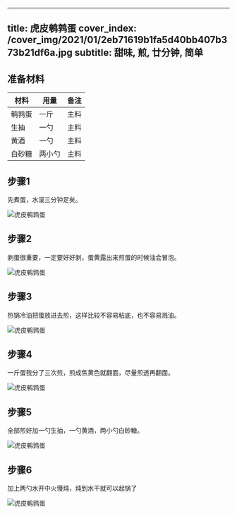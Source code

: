 
---
title: 虎皮鹌鹑蛋
cover_index: /cover_img/2021/01/2eb71619b1fa5d40bb407b373b21df6a.jpg
subtitle: 甜味, 煎, 廿分钟, 简单
---

## 准备材料

| 材料     | 用量 | 备注|
| ------- | ----- | --- |
| 鹌鹑蛋 | 一斤| 主料 |
| 生抽 | 一勺| 主料 |
| 黄酒 | 一勺| 主料 |
| 白砂糖 | 两小勺| 主料 |

## 步骤1

先煮蛋，水滚三分钟足矣。

![虎皮鹌鹑蛋](https://i8.meishichina.com/attachment/recipe/201010/201010012028397.jpg?x-oss-process=style/p320) 

## 步骤2

剥蛋很重要，一定要好好剥，蛋黄露出来煎蛋的时候油会冒泡。

![虎皮鹌鹑蛋](https://i8.meishichina.com/attachment/recipe/201010/201010012029568.jpg?x-oss-process=style/p320) 

## 步骤3

热锅冷油把蛋放进去煎，这样比较不容易粘底，也不容易溅油。

![虎皮鹌鹑蛋](https://i8.meishichina.com/attachment/recipe/201010/201010012031095.jpg?x-oss-process=style/p320) 

## 步骤4

一斤蛋我分了三次煎，煎成焦黄色就翻面，尽量煎透再翻面。

![虎皮鹌鹑蛋](https://i8.meishichina.com/attachment/recipe/201010/201010012032352.jpg?x-oss-process=style/p320) 

## 步骤5

全部煎好加一勺生抽，一勺黄酒，两小勺白砂糖。

![虎皮鹌鹑蛋](https://i8.meishichina.com/attachment/recipe/201010/201010012034505.jpg?x-oss-process=style/p320) 

## 步骤6

加上两勺水开中火慢炖，炖到水干就可以起锅了

![虎皮鹌鹑蛋](https://i8.meishichina.com/attachment/recipe/201010/201010012035483.jpg?x-oss-process=style/p320) 

